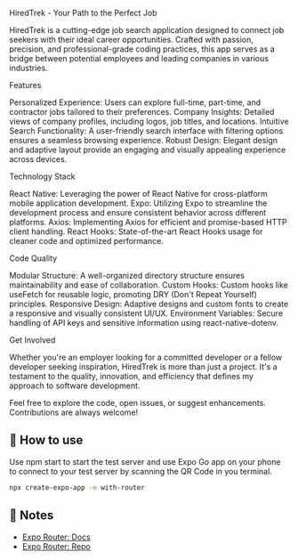 HiredTrek - Your Path to the Perfect Job

HiredTrek is a cutting-edge job search application designed to connect job seekers with their ideal career opportunities. Crafted with passion, precision, and professional-grade coding practices, this app serves as a bridge between potential employees and leading companies in various industries.

Features

Personalized Experience: Users can explore full-time, part-time, and contractor jobs tailored to their preferences.
Company Insights: Detailed views of company profiles, including logos, job titles, and locations.
Intuitive Search Functionality: A user-friendly search interface with filtering options ensures a seamless browsing experience.
Robust Design: Elegant design and adaptive layout provide an engaging and visually appealing experience across devices.

Technology Stack

React Native: Leveraging the power of React Native for cross-platform mobile application development.
Expo: Utilizing Expo to streamline the development process and ensure consistent behavior across different platforms.
Axios: Implementing Axios for efficient and promise-based HTTP client handling.
React Hooks: State-of-the-art React Hooks usage for cleaner code and optimized performance.

Code Quality

Modular Structure: A well-organized directory structure ensures maintainability and ease of collaboration.
Custom Hooks: Custom hooks like useFetch for reusable logic, promoting DRY (Don't Repeat Yourself) principles.
Responsive Design: Adaptive designs and custom fonts to create a responsive and visually consistent UI/UX.
Environment Variables: Secure handling of API keys and sensitive information using react-native-dotenv.

Get Involved

Whether you're an employer looking for a committed developer or a fellow developer seeking inspiration, HiredTrek is more than just a project. It's a testament to the quality, innovation, and efficiency that defines my approach to software development.

Feel free to explore the code, open issues, or suggest enhancements. Contributions are always welcome!


## 🚀 How to use

Use npm start to start the test server and use Expo Go app on your phone to connect to your test server by scanning the QR Code in you terminal.

```sh
npx create-expo-app -e with-router
```

## 📝 Notes

- [Expo Router: Docs](https://expo.github.io/router)
- [Expo Router: Repo](https://github.com/expo/router)
